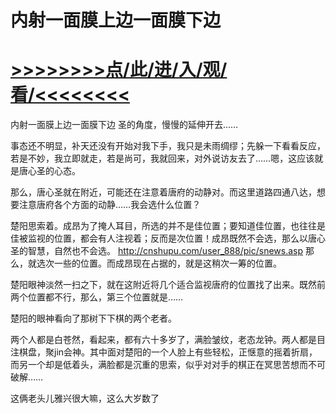 # 内射一面膜上边一面膜下边

# <a href="https://github.com/dangole/dfs/issues/1">>>>>>>>>点/此/进/入/观/看/<<<<<<<<</a>

内射一面膜上边一面膜下边
圣的角度，慢慢的延伸开去……

事态还不明显，补天还没有开始对我下手，我只是未雨绸缪；先躲一下看看反应，若是不妙，我立即就走，若是尚可，我就回来，对外说访友去了……嗯，这应该就是唐心圣的心态。

那么，唐心圣就在附近，可能还在注意着唐府的动静对。而这里道路四通八达，想要注意唐府各个方面的动静……我会选什么位置？

楚阳思索着。成昂为了掩人耳目，所选的并不是佳位置；要知道佳位置，也往往是佳被监视的位置，都会有人注视着；反而是次位置！成昂既然不会选，那么以唐心圣的智慧，自然也不会选。
http://cnshupu.com/user_888/pic/snews.asp
那么，就选次一些的位置。而成昂现在占据的，就是这稍次一筹的位置。

楚阳眼神淡然一扫之下，就在这附近将几个适合监视唐府的位置找了出来。既然前两个位置都不行，那么，第三个位置就是……

楚阳的眼神看向了那树下下棋的两个老者。

两个人都是白苍然，看起来，都有六十多岁了，满脸皱纹，老态龙钟。两人都是目注棋盘，聚jin会神。其中面对楚阳的一个人脸上有些轻松，正惬意的摇着折扇，而另一个却是低着头，满脸都是沉重的思索，似乎对对手的棋正在冥思苦想而不可破解……

这俩老头儿雅兴很大嘛，这么大岁数了
